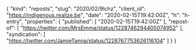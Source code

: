 {
  "kind": "reposts",
  "slug": "2020/02/9lchz",
  "client_id": "https://indigenous.realize.be",
  "date": "2020-02-15T19:42:00Z",
  "h": "h-entry",
  "properties": {
    "published": [
      "2020-02-15T19:42:00Z"
    ],
    "repost-of": [
      "https://twitter.com/MrsEmma/status/1228746294405074952"
    ],
    "syndication": [
      "https://twitter.com/JamieTanna/status/1228767753626116104"
    ]
  }
}
